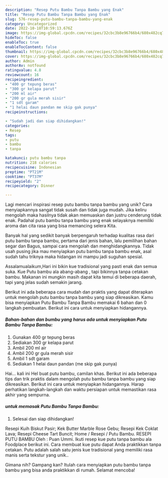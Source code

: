 ```yaml
---
description: "Resep Putu Bambu Tanpa Bambu yang Enak"
title: "Resep Putu Bambu Tanpa Bambu yang Enak"
slug: 576-resep-putu-bambu-tanpa-bambu-yang-enak
category: Uncategorized
date: 2022-10-18T10:59:13.676Z
image: https://img-global.cpcdn.com/recipes/32cbc3b8e96766b4/680x482cq70/putu-bambu-tanpa-bambu-foto-resep-utama.jpg
hideToc: false
enableToc: true
enableTocContent: false
thumbnail: https://img-global.cpcdn.com/recipes/32cbc3b8e96766b4/680x482cq70/putu-bambu-tanpa-bambu-foto-resep-utama.jpg
cover: https://img-global.cpcdn.com/recipes/32cbc3b8e96766b4/680x482cq70/putu-bambu-tanpa-bambu-foto-resep-utama.jpg
author: Admin
authorAv: notfound
ratingvalue: 4.8
reviewcount: 16
recipeingredient:
- "400 gr tepung beras"
- "300 gr kelapa parut"
- "200 ml air"
- "200 gr gula merah sisir"
- "1 sdt garam"
- "1 helai daun pandan me skip gak punya"
recipeinstructions:

- "Sudah jadi dan siap dihidangkan!"
categories:
- Resep
tags:
- putu
- bambu
- tanpa

katakunci: putu bambu tanpa 
nutrition: 218 calories
recipecuisine: Indonesian
preptime: "PT21M"
cooktime: "PT37M"
recipeyield: "2"
recipecategory: Dinner

---
```





Lagi mencari inspirasi resep putu bambu tanpa bambu yang unik? Cara menyiapkannya sangat tidak susah dan tidak juga mudah. Jika keliru mengolah maka hasilnya tidak akan memuaskan dan justru cenderung tidak enak. Padahal putu bambu tanpa bambu yang enak selayaknya memiliki aroma dan cita rasa yang bisa memancing selera Kita.





Banyak hal yang sedikit banyak berpengaruh terhadap kualitas rasa dari putu bambu tanpa bambu, pertama dari jenis bahan, lalu pemilihan bahan segar dan Bagus, sampai cara mengolah dan menghidangkannya. Tidak usah pusing jika mau menyiapkan putu bambu tanpa bambu enak,      asal sudah tahu triknya maka hidangan ini mampu jadi suguhan spesial.














Assalamualaikum,Hari ini bikin kue tradisional yang pasti enak dan semua suka. Kue Putu bambu ala abang-abang , tapi bikinnya tanpa cetakan bambu. Makanan ini mungkin masih dapat kita temui di beberapa daerah, tapi yang jelas sudah semakin jarang.






Berikut ini ada beberapa cara mudah dan praktis yang dapat diterapkan untuk mengolah putu bambu tanpa bambu yang siap dikreasikan. Kamu bisa menyiapkan Putu Bambu Tanpa Bambu memakai 6 bahan dan 0 langkah pembuatan. Berikut ini cara untuk menyiapkan hidangannya.

<!--inarticleads1-->

##### Bahan-bahan dan bumbu yang harus ada untuk menyiapkan Putu Bambu Tanpa Bambu:

1. Gunakan 400 gr tepung beras
1. Sediakan 300 gr kelapa parut
1. Ambil 200 ml air
1. Ambil 200 gr gula merah sisir
1. Ambil 1 sdt garam
1. Sediakan 1 helai daun pandan (me skip gak punya)


Hai… kali ini Hel buat putu bambu, camilan khas. Berikut ini ada beberapa tips dan trik praktis dalam mengolah putu bambu tanpa bambu yang siap dikreasikan. Berikut ini cara untuk menyiapkan hidangannya. Harap perhatikan langkah-langkah dan waktu persiapan untuk memastikan rasa akhir yang sempurna. 

<!--inarticleads2-->

#####  untuk memasak Putu Bambu Tanpa Bambu:


1. Selesai dan siap dihidangkan!

Resepi Kuih Biskut Pasir; Kek Butter Marble Rose Gebu; Resepi Kek Coklat Lava; Resepi Cheese Tart Buncit; Home / Resepi / Putu Bambu. RESEPI PUTU BAMBU Oleh : Puan Ummi. Ikuti resep kue putu tanpa bambu ala Foodplace berikut ini. Cara membuat kue putu dapat Anda praktikkan tanpa cetakan. Putu adalah salah satu jenis kue tradisional yang memiliki rasa manis serta tekstur yang unik.. 

Gimana nih? Gampang kan? Itulah cara menyiapkan putu bambu tanpa bambu yang bisa anda praktikkan di rumah. Selamat mencoba!
